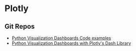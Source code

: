 # Plotly


## Git Repos
- [Python Visualization Dashboards Code examples](https://github.com/Pierian-Data/Plotly-Dashboards-with-Dash)
- [Python Visualization Dashboards with Plotly's Dash Library](https://docs.google.com/document/d/1DjWL2DxLiRaBrlD3ELyQlCBRu7UQuuWfgjv9LncNp_M/edit)